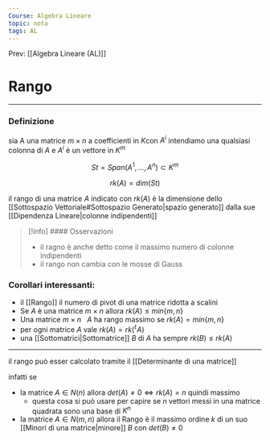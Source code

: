 ```yaml
---
Course: Algebra Lineare
topic: nota
tags: AL
---
```


Prev: [[Algebra Lineare (AL)]]

# Rango
---

### Definizione
sia A una matrice $m \times n$ a coefficienti in $K$con $A^i$ intendiamo una qualsiasi colonna di $A$ e $A^i$ è un vettore in $K^m$

$$
St = Span(A^1,\dots,A^n)\subset K^m
$$

$$
rk(A) = dim(St)
$$

il rango di una matrice $A$ indicato con  $rk(A)$ è la dimensione dello [[Sottospazio Vettoriale#Sottospazio Generato|spazio generato]] dalla sue [[Dipendenza Lineare|colonne indipendenti]]

> [!info] #### Osservazioni
>- il ragno è anche detto come il massimo numero di colonne indipendenti
>- il rango non cambia con le mosse di Gauss

### Corollari interessanti:

- il [[Rango]] il numero di pivot di una matrice ridotta a scalini
- Se $A$ è una matrice $m \times n$  allora $rk(A) ≤ min\{m, n\}$
- Una matrice  $m \times n\ \ \ A$   ha rango massimo se $rk(A) = min\{m,n\}$
- per ogni matrice $A$  vale $rk(A) =rk({}^t\! A)$
- una [[Sottomatrici|Sottomatrice]] $B$  di $A$ ha sempre $rk(B)≤rk(A)$

---

il rango può esser calcolato tramite il [[Determinante di una matrice]]

infatti se

- la matrice $A \in N(n)$ allora $det(A)\not= 0 \iff rk(A)=n$ quindi massimo
    - questa cosa si può usare per capire se $n$ vettori messi in una matrice quadrata sono una base di $K^n$
- la matrice $A \in N(m,n)$ allora il Rango è il massimo ordine $k$ di un suo
[[Minori di una matrice|minore]] $B$ con $det(B)\not= 0$
